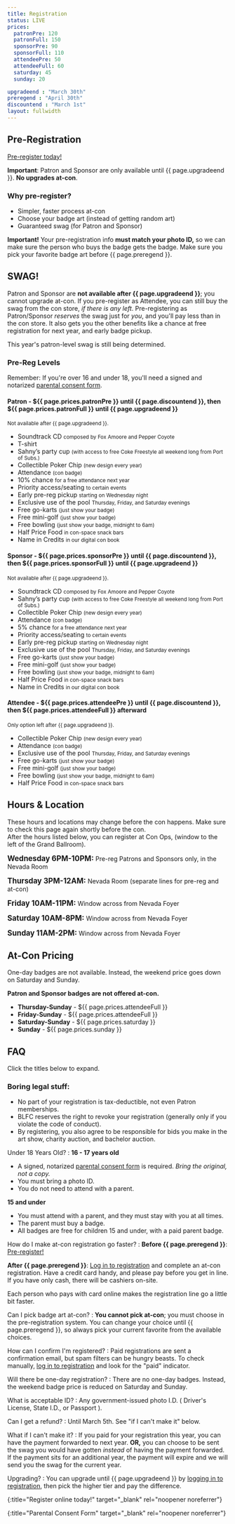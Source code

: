 ```yaml
---
title: Registration
status: LIVE
prices:
  patronPre: 120
  patronFull: 150
  sponsorPre: 90
  sponsorFull: 110
  attendeePre: 50
  attendeeFull: 60
  saturday: 45
  sunday: 20

upgradeend : "March 30th"
preregend : "April 30th"
discountend : "March 1st"
layout: fullwidth
---
```

<div class="one-full bg-one">
<div class="page-wrapper">

## Pre-Registration

[Pre-register today!][reglink]

**Important**: Patron and Sponsor are only available until {{ page.upgradeend }}. **No upgrades at-con**.

### Why pre-register?

- Simpler, faster process at-con
- Choose your badge art (instead of getting random art)
- Guaranteed swag (for Patron and Sponsor)

**Important!** Your pre-registration info **must match your photo ID,** so we can make sure the person who buys the badge gets the badge. Make sure you pick your favorite badge art before {{ page.preregend }}.

</div>
</div>

<div class="one-full bg-two">
<div class="page-wrapper">

## SWAG!

Patron and Sponsor are **not available after {{ page.upgradeend }}**; you cannot upgrade at-con. If you pre-register as Attendee, you can still buy the swag from the con store, *if there is any left*. Pre-registering as Patron/Sponsor *reserves* the swag just for *you*, and you'll pay less than in the con store. It also gets you the other benefits like a chance at free registration for next year, and early badge pickup.

This year's patron-level swag is still being determined.

### Pre-Reg Levels

Remember: If you're over 16 and under 18, you'll need a signed and notarized [parental consent form][minorformlink].

#### Patron - ${{ page.prices.patronPre }} until {{ page.discountend }}, then ${{ page.prices.patronFull }} until {{ page.upgradeend }}

<small>Not available after {{ page.upgradeend }}.</small>

- Soundtrack CD <small>composed by Fox Amoore and Pepper Coyote</small>
- T-shirt
- Sahny’s party cup <small>(with access to free Coke Freestyle all weekend long from Port of Subs.)</small>
- Collectible Poker Chip <small>(new design every year)</small>
- Attendance <small>(con badge)</small>
- 10% chance <small>for a free attendance next year</small>
- Priority access/seating <small>to certain events</small>
- Early pre-reg pickup <small>starting on Wednesday night</small>
- Exclusive use of the pool <small>Thursday, Friday, and Saturday evenings</small>
- Free go-karts <small>(just show your badge)</small>
- Free mini-golf <small>(just show your badge)</small>
- Free bowling <small>(just show your badge, midnight to 6am)</small>
- Half Price Food <small>in con-space snack bars</small>
- Name in Credits <small>in our digital con book</small>

#### Sponsor - ${{ page.prices.sponsorPre }} until {{ page.discountend }}, then ${{ page.prices.sponsorFull }} until {{ page.upgradeend }}

<small>Not available after {{ page.upgradeend }}.</small>

- Soundtrack CD <small>composed by Fox Amoore and Pepper Coyote</small>
- Sahny’s party cup <small>(with access to free Coke Freestyle all weekend long from Port of Subs.)</small>
- Collectible Poker Chip <small>(new design every year)</small>
- Attendance <small>(con badge)</small>
- 5% chance <small>for a free attendance next year</small>
- Priority access/seating <small>to certain events</small>
- Early pre-reg pickup <small>starting on Wednesday night</small>
- Exclusive use of the pool <small>Thursday, Friday, and Saturday evenings</small>
- Free go-karts <small>(just show your badge)</small>
- Free mini-golf <small>(just show your badge)</small>
- Free bowling <small>(just show your badge, midnight to 6am)</small>
- Half Price Food <small>in con-space snack bars</small>
- Name in Credits <small>in our digital con book</small>

#### Attendee - ${{ page.prices.attendeePre }} until {{ page.discountend }}, then ${{ page.prices.attendeeFull }} afterward

<small>Only option left after {{ page.upgradeend }}.</small>

- Collectible Poker Chip <small>(new design every year)</small>
- Attendance <small>(con badge)</small>
- Exclusive use of the pool <small>Thursday, Friday, and Saturday evenings</small>
- Free go-karts <small>(just show your badge)</small>
- Free mini-golf <small>(just show your badge)</small>
- Free bowling <small>(just show your badge, midnight to 6am)</small>
- Half Price Food <small>in con-space snack bars</small>

<div class="clear"></div>
</div>
</div>


<div class="one-full bg-three">
<div class="page-wrapper">

## Hours &amp; Location

These hours and locations may change before the con happens. Make sure to check this page again shortly before the con.<br>
After the hours listed below, you can register at Con Ops, (window to the left of the Grand Ballroom).

**<big>Wednesday 6PM-10PM:</big>**
Pre-reg Patrons and Sponsors only, in the Nevada Room

**<big>Thursday 3PM-12AM:</big>**
Nevada Room (separate lines for pre-reg and at-con)

**<big>Friday 10AM-11PM:</big>**
Window across from Nevada Foyer

**<big>Saturday 10AM-8PM:</big>**
Window across from Nevada Foyer

**<big>Sunday 11AM-2PM:</big>**
Window across from Nevada Foyer

<div class="clear"></div>
</div>
</div>



<div class="one-full bg-four">
<div class="page-wrapper">

## At-Con Pricing

One-day badges are not available. Instead, the weekend price goes down on Saturday and Sunday.

**Patron and Sponsor badges are not offered at-con.**

- **Thursday-Sunday** - ${{ page.prices.attendeeFull }}
- **Friday-Sunday** - ${{ page.prices.attendeeFull }}
- **Saturday-Sunday** - ${{ page.prices.saturday }}
- **Sunday** - ${{ page.prices.sunday }}

<div class="clear"></div>
</div>
</div>



<div class="one-full bg-two">
<div class="page-wrapper">

## FAQ

Click the titles below to expand.

### Boring legal stuff:

- No part of your registration is tax-deductible, not even Patron memberships.
- BLFC reserves the right to revoke your registration (generally only if you violate the code of conduct).
- By registering, you also agree to be responsible for bids you make in the art show, charity auction, and bachelor auction.

<div class="accordion-list">

Under 18 Years Old?
: **16 - 17 years old**

  - A signed, notarized [parental consent form][minorformlink] is required. *Bring the original, not a copy.*
  - You must bring a photo ID.
  - You do not need to attend with a parent.


  **15 and under**

  - You must attend with a parent, and they must stay with you at all times.
  - The parent must buy a badge.
  - All badges are free for children 15 and under, with a paid parent badge.



How do I make at-con registration go faster?
: **Before {{ page.preregend }}**: [Pre-register!][reglink]

  **After {{ page.preregend }}**: [Log in to registration][reglink] and complete an at-con registration. Have a credit card handy, and please pay before you get in line. If you have only cash, there will be cashiers on-site.
  
  Each person who pays with card online makes the registration line go a little bit faster.


Can I pick badge art at-con?
:  **You cannot pick at-con**; you must choose in the pre-registration system.
  You can change your choice until {{ page.preregend }}, so always pick your current favorite from the available choices.


How can I confirm I'm registered?
: Paid registrations are sent a confirmation email, but spam filters can be hungry beasts. To check manually, [log in to registration][reglink] and look for the "paid" indicator.


Will there be one-day registration?
: There are no one-day badges. Instead, the weekend badge price is reduced on Saturday and Sunday.


What is acceptable ID?
: Any government-issued photo I.D. ( Driver's License, State I.D., or Passport ).


Can I get a refund?
: Until March 5th. See "if I can't make it" below.




What if I can't make it?
: If you paid for your registration this year, you can have the payment forwarded to next year. **OR,** you can choose to be sent the swag you would have gotten *instead* of having the payment forwarded. If the payment sits for an additional year, the payment will expire and we will send you the swag for the current year.



Upgrading?
: 
  You can upgrade until {{ page.upgradeend }} by [logging in to registration][reglink], then pick the higher tier and pay the difference.
  <!--
  The upgrade window has passed. Only Attendee registrations are now available.
  -->

</div>


<div class="clear"></div>
</div>
</div>



[reglink]: https://reg.goblfc.org/
{:title="Register online today!" target="_blank" rel="noopener noreferrer"}

[minorformlink]: https://reg.goblfc.org/static/resources/BLFCParentalConsentForm.pdf
{:title="Parental Consent Form" target="_blank" rel="noopener noreferrer"}
